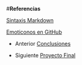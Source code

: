 #__Referencias__

[Sintaxis Markdown](http://joedicastro.com/pages/markdown.html)

[Emoticonos en GitHub](http://www.webpagefx.com/tools/emoji-cheat-sheet/)

* Anterior
[Conclusiones](https://github.com/Rigo8/Proyecto-Final/blob/master/Conclusion.md)

* Siguiente
[Proyecto Final](https://github.com/Rigo8/Proyecto-Final)
